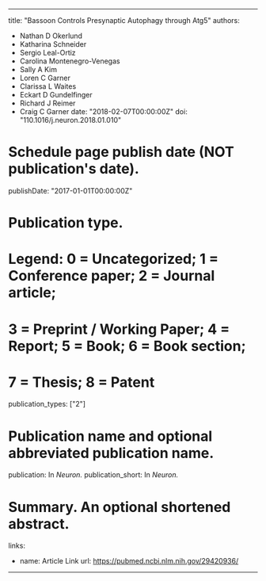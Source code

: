 
---
title: "Bassoon Controls Presynaptic Autophagy through Atg5"
authors:
- Nathan D Okerlund
- Katharina Schneider
- Sergio Leal-Ortiz
- Carolina Montenegro-Venegas
- Sally A Kim
- Loren C Garner
- Clarissa L Waites
- Eckart D Gundelfinger
- Richard J Reimer
- Craig C Garner
date: "2018-02-07T00:00:00Z"
doi: "110.1016/j.neuron.2018.01.010"

# Schedule page publish date (NOT publication's date).
publishDate: "2017-01-01T00:00:00Z"

# Publication type.
# Legend: 0 = Uncategorized; 1 = Conference paper; 2 = Journal article;
# 3 = Preprint / Working Paper; 4 = Report; 5 = Book; 6 = Book section;
# 7 = Thesis; 8 = Patent
publication_types: ["2"]

# Publication name and optional abbreviated publication name.
publication: In *Neuron.*
publication_short: In *Neuron.*


# Summary. An optional shortened abstract.


links:
- name: Article Link
  url: https://pubmed.ncbi.nlm.nih.gov/29420936/

---
